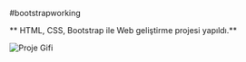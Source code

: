 ﻿#bootstrapworking
 
** HTML, CSS, Bootstrap ile Web geliştirme projesi yapıldı.**

![Proje Gifi](https://github.com/Kadirtur/bootstrapworking/blob/main/readme.gif)
